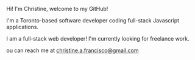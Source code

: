 Hi! I'm Christine, welcome to my GitHub!

I'm a Toronto-based software developer coding full-stack Javascript applications.

I am a full-stack web developer! I'm currently looking for freelance work.

ou can reach me at christine.a.francisco@gmail.com

<!---
ChristineFrancisco/ChristineFrancisco is a ✨ special ✨ repository because its `README.md` (this file) appears on your GitHub profile.
You can click the Preview link to take a look at your changes.
--->
